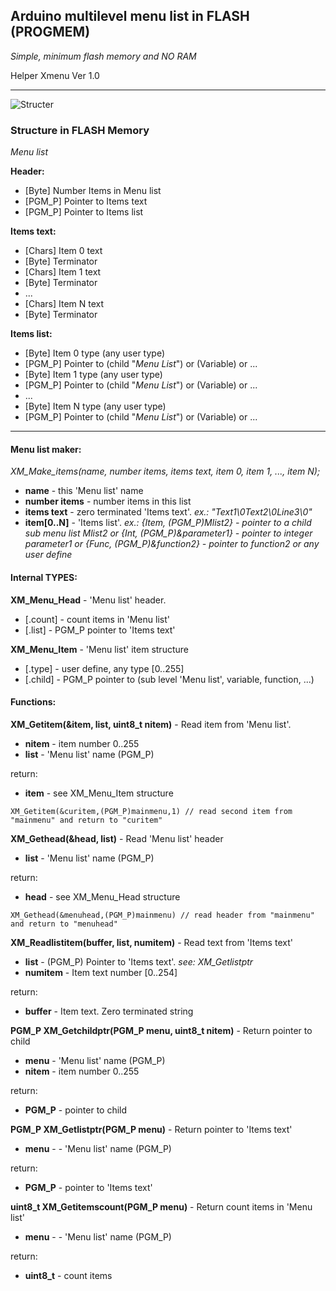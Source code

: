 ## Arduino multilevel menu list in FLASH (PROGMEM)
*Simple, minimum flash memory and NO RAM*

Helper Xmenu Ver 1.0

---

![Structer](https://cloud.githubusercontent.com/assets/16103132/11769521/bfc4fe84-a1f1-11e5-9b12-f6391700aa73.png)



### Structure in FLASH Memory
*Menu list*

**Header:**
- [Byte] Number Items in Menu list
- [PGM_P] Pointer to Items text
- [PGM_P] Pointer to Items list

**Items text:**
- [Chars] Item 0 text
- [Byte] Terminator
- [Chars] Item 1 text
- [Byte] Terminator
- ...
- [Chars] Item N text
- [Byte] Terminator

**Items list:**
- [Byte] Item 0 type (any user type)
- [PGM_P] Pointer to (child "*Menu List*") or (Variable) or ...
- [Byte] Item 1 type (any user type)
- [PGM_P] Pointer to (child "*Menu List*") or (Variable) or ...
- ...
- [Byte] Item N type (any user type)
- [PGM_P] Pointer to (child "*Menu List*") or (Variable) or ...

---
#### Menu list maker:

*XM_Make_items(name, number items, items text, item 0, item 1, ..., item N);*

- **name** - this 'Menu list' name
- **number items** - number items in this list
- **items text** - zero terminated 'Items text'. *ex.: "Text1\0Text2\0Line3\0"*
- **item[0..N]** - 'Items list'. *ex.: {Item, (PGM_P)Mlist2} - pointer to a child sub menu list Mlist2 or {Int, (PGM_P)&parameter1} - pointer to integer parameter1 or {Func, (PGM_P)&function2} - pointer to function2 or any user define*

#### Internal TYPES:

**XM_Menu_Head** - 'Menu list' header.
- [.count] - count items in 'Menu list'
- [.list] - PGM_P pointer to 'Items text'

**XM_Menu_Item** - 'Menu list' item structure
- [.type] - user define, any type [0..255]
- [.child] - PGM_P pointer to (sub level 'Menu list', variable, function, ...)

#### Functions:

**XM_Getitem(&item, list, uint8_t nitem)** - Read item from 'Menu list'.
- **nitem** - item number 0..255
- **list** - 'Menu list' name (PGM_P)

return:
- **item** - see XM_Menu_Item structure
```
XM_Getitem(&curitem,(PGM_P)mainmenu,1) // read second item from "mainmenu" and return to "curitem"
```

**XM_Gethead(&head, list)** - Read 'Menu list' header
- **list** - 'Menu list' name (PGM_P)

return:
- **head** - see XM_Menu_Head structure
```
XM_Gethead(&menuhead,(PGM_P)mainmenu) // read header from "mainmenu" and return to "menuhead"
```
**XM_Readlistitem(buffer, list, numitem)** - Read text from 'Items text'
- **list** - (PGM_P) Pointer to 'Items text'. *see: XM_Getlistptr*
- **numitem** - Item text number [0..254]

return:
- **buffer** - Item text. Zero terminated string

**PGM_P XM_Getchildptr(PGM_P menu, uint8_t nitem)** - Return pointer to child
- **menu** - 'Menu list' name (PGM_P)
- **nitem** - item number 0..255

return:
- **PGM_P** - pointer to child

**PGM_P XM_Getlistptr(PGM_P menu)** - Return pointer to 'Items text'
- **menu** - - 'Menu list' name (PGM_P)

return:
- **PGM_P** - pointer to 'Items text'

**uint8_t XM_Getitemscount(PGM_P menu)** - Return count items in 'Menu list'
- **menu** - - 'Menu list' name (PGM_P)

return:
- **uint8_t** - count items
